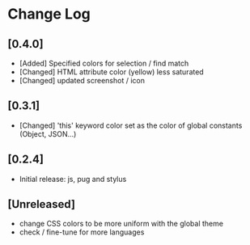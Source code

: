 # Change Log

## [0.4.0]
- [Added] Specified colors for selection / find match
- [Changed] HTML attribute color (yellow) less saturated
- [Changed] updated screenshot / icon

## [0.3.1]
- [Changed] 'this' keyword color set as the color of global constants (Object, JSON...)

## [0.2.4]
- Initial release: js, pug and stylus

## [Unreleased]
- change CSS colors to be more uniform with the global theme
- check / fine-tune for more languages